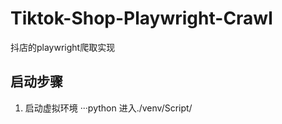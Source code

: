 # Tiktok-Shop-Playwright-Crawl
抖店的playwright爬取实现
## 启动步骤
1. 启动虚拟环境
   ···python
   进入./venv/Script/
